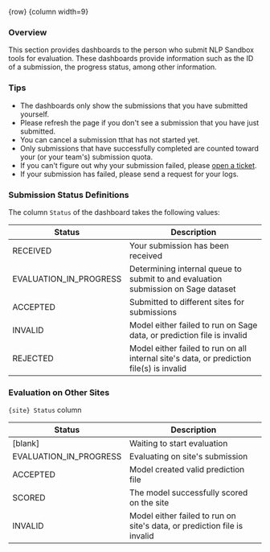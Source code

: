 <!-- markdownlint-disable-next-line first-line-h1 -->
{row}
{column width=9}

### Overview

This section provides dashboards to the person who submit NLP Sandbox tools for evaluation. These dashboards provide information such as the ID of a submission, the progress status, among other information.

### Tips

- The dashboards only show the submissions that you have submitted yourself.
- Please refresh the page if you don't see a submission that you have just submitted.
- You can cancel a submission tthat has not started yet.
- Only submissions that have successfully completed are counted toward your (or your team's) submission quota.
- If you can't figure out why your submission failed, please [open a ticket].
- If your submission has failed, please send a request for your logs.

### Submission Status Definitions

The column `Status` of the dashboard takes the following values: 

Status | Description
---|---
RECEIVED | Your submission has been received
EVALUATION_IN_PROGRESS | Determining internal queue to submit to and evaluation submission on Sage dataset
ACCEPTED | Submitted to different sites for submissions
INVALID | Model either failed to run on Sage data, or prediction file is invalid
REJECTED | Model either failed to run on all internal site's data, or prediction file(s) is invalid

### Evaluation on Other Sites

`{site} Status` column

Status | Description
---|---
[blank] | Waiting to start evaluation
EVALUATION_IN_PROGRESS | Evaluating on site's submission
ACCEPTED | Model created valid prediction file
SCORED | The model successfully scored on the site
INVALID | Model either failed to run on site's data, or prediction file is invalid

<!-- Links -->

[open a ticket]: https://www.synapse.org/#!Synapse:syn22277123/discussion/threadId=7774
